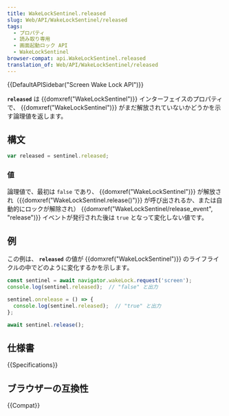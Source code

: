 ```yaml
---
title: WakeLockSentinel.released
slug: Web/API/WakeLockSentinel/released
tags:
  - プロパティ
  - 読み取り専用
  - 画面起動ロック API
  - WakeLockSentinel
browser-compat: api.WakeLockSentinel.released
translation_of: Web/API/WakeLockSentinel/released
---
```

{{DefaultAPISidebar("Screen Wake Lock API")}}

**`released`** は {{domxref("WakeLockSentinel")}} インターフェイスのプロパティで、 {{domxref("WakeLockSentinel")}} がまだ解放されていないかどうかを示す論理値を返します。

## 構文

```js
var released = sentinel.released;
```

### 値

論理値で、最初は `false` であり、 {{domxref("WakeLockSentinel")}} が解放され（{{domxref("WakeLockSentinel.release()")}} が呼び出されるか、または自動的にロックが解除され） {{domxref("WakeLockSentinel/release_event", "release")}} イベントが発行された後は `true` となって変化しない値です。

## 例

この例は、 **`released`** の値が {{domxref("WakeLockSentinel")}} のライフライクルの中でどのように変化するかを示します。

```js
const sentinel = await navigator.wakeLock.request('screen');
console.log(sentinel.released);  // "false" と出力

sentinel.onrelease = () => {
  console.log(sentinel.released);  // "true" と出力
};

await sentinel.release();
```

## 仕様書

{{Specifications}}

## ブラウザーの互換性

{{Compat}}
